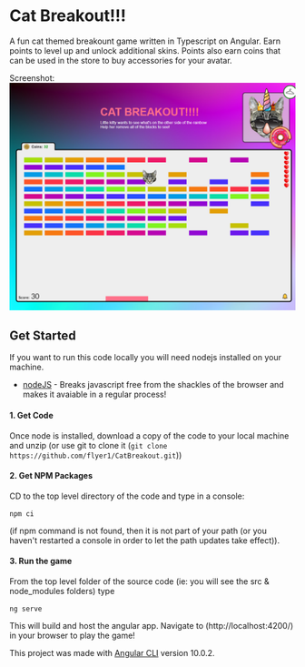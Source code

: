 # Cat Breakout!!!
A fun cat themed breakount game written in Typescript on Angular.
Earn points to level up and unlock additional skins. Points also earn coins that can be used in the store to buy accessories for your avatar.

Screenshot:
![Game](https://github.com/flyer1/CatBreakout/blob/master/screenshot.png "Game Screenshot")


## Get Started
If you want to run this code locally you will need nodejs installed on your machine.
- [nodeJS](http://nodejs.org/) - Breaks javascript free from the shackles of the browser and makes it avaiable in a regular process!

#### 1. Get Code
Once node is installed, download a copy of the code to your local machine and unzip (or use git to clone it (`git clone https://github.com/flyer1/CatBreakout.git`)) 

#### 2. Get NPM Packages
CD to the top level directory of the code and type in a console:

```
npm ci
```

(if npm command is not found, then it is not part of your path (or you haven't restarted a console in order to let the path updates take effect)).

#### 3. Run the game
From the top level folder of the source code (ie: you will see the src & node_modules folders) type 

```
ng serve
```

This will build and host the angular app.
Navigate to (http://localhost:4200/) in your browser to play the game!


This project was made with [Angular CLI](https://github.com/angular/angular-cli) version 10.0.2.

